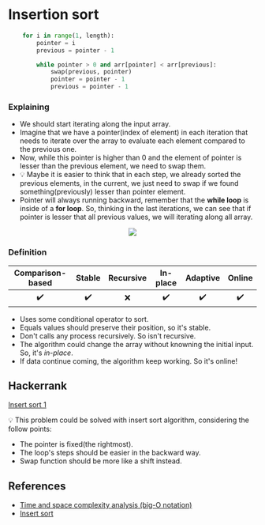 # Insertion sort

```python
    for i in range(1, length):
        pointer = i
        previous = pointer - 1

        while pointer > 0 and arr[pointer] < arr[previous]:
            swap(previous, pointer)
            pointer = pointer - 1
            previous = pointer - 1
```
### Explaining

- We should start iterating along the input array.
- Imagine that we have a pointer(index of element) in each iteration that needs to iterate over the array to evaluate each element compared to the previous one.
- Now, while this pointer is higher than 0 and the element of pointer is lesser than the previous element, we need to swap them.
- :bulb: Maybe it is easier to think that in each step, we already sorted the previous elements, in the current, we just need to swap if we found something(previously) lesser than pointer element.
- Pointer will always running backward, remember that the **while loop** is inside of a **for loop**. So, thinking in the last iterations, we can see that if pointer is lesser that all previous values, we will iterating along all array.

<p align="center">
    <img src="https://upload.wikimedia.org/wikipedia/commons/0/0f/Insertion-sort-example-300px.gif">
</p>

### Definition

| Comparison-based | Stable | Recursive | In-place | Adaptive | Online |
| :---:  | :---:  | :---:  | :---: |:---:  | :---: |
| :heavy_check_mark: | :heavy_check_mark: | :x: | :heavy_check_mark: | :heavy_check_mark: | :heavy_check_mark: |

- Uses some conditional operator to sort.
- Equals values should preserve their position, so it's stable.
- Don't calls any process recursively. So isn't recursive.
- The algorithm could change the array without knowning the initial input. So, it's _in-place_.
- If data continue coming, the algorithm keep working. So it's online!

## Hackerrank

[Insert sort 1](https://www.hackerrank.com/challenges/insertionsort1/problem)

:bulb: This problem could be solved with insert sort algorithm, considering the follow points: 

- The pointer is fixed(the rightmost). 
- The loop's steps should be easier in the backward way.
- Swap function should be more like a shift instead.

## References

- [Time and space complexity analysis (big-O notation)](https://www.udemy.com/course/complexity-analysis/learn/lecture/24722488#overview)
- [Insert sort](https://pt.wikipedia.org/wiki/Insertion_sort)